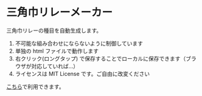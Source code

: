 三角巾リレーメーカー
======================

三角巾リレーの種目を自動生成します。

1. 不可能な組み合わせにならないように制御しています
2. 単独の html ファイルで動作します
3. 右クリック(ロングタップ) で保存することでローカルに保存できます（ブラウザが対応していれば…）
4. ライセンスは MIT License です。ご自由に改変ください

[こちら](https://knaou.github.io/triangular_bandage_relay_maker/)で利用できます。
